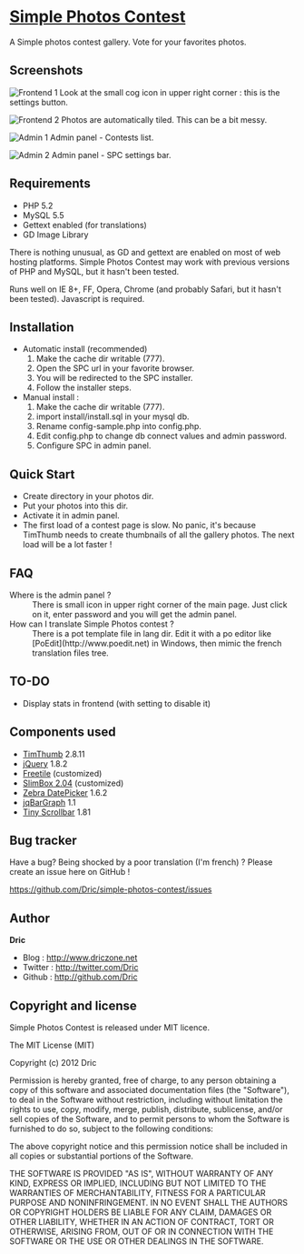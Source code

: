 [Simple Photos Contest](https://github.com/Dric/simple-photos-contest)
==========

A Simple photos contest gallery. Vote for your favorites photos.

Screenshots
-----------
![Frontend 1](https://raw.github.com/Dric/simple-photos-contest/master/install/img/front1.jpg "Frontend 1")
Look at the small cog icon in upper right corner : this is the settings button.

![Frontend 2](https://raw.github.com/Dric/simple-photos-contest/master/install/img/front2.jpg "Frontend 2")
Photos are automatically tiled. This can be a bit messy.

![Admin 1](https://raw.github.com/Dric/simple-photos-contest/master/install/img/admin1.jpg "Admin 1")
Admin panel - Contests list.

![Admin 2](https://raw.github.com/Dric/simple-photos-contest/master/install/img/admin2.jpg "Admin 2")
Admin panel - SPC settings bar.

Requirements
------------

+ PHP 5.2
+ MySQL 5.5
+ Gettext enabled (for translations)
+ GD Image Library

There is nothing unusual, as GD and gettext are enabled on most of web hosting platforms. Simple Photos Contest may work with previous versions of PHP and MySQL, but it hasn't been tested.

Runs well on IE 8+, FF, Opera, Chrome (and probably Safari, but it hasn't been tested). Javascript is required.

Installation
------------
* Automatic install (recommended)
	1. Make the cache dir writable (777).
	2. Open the SPC url in your favorite browser.
	3. You will be redirected to the SPC installer.
	4. Follow the installer steps.
* Manual install : 
	1. Make the cache dir writable (777).
	2. import install/install.sql in your mysql db.
	3. Rename config-sample.php into config.php.
	4. Edit config.php to change db connect values and admin password.
	5. Configure SPC in admin panel.

Quick Start
-----------

+ Create directory in your photos dir.
+ Put your photos into this dir.
+ Activate it in admin panel.
+ The first load of a contest page is slow. No panic, it's because TimThumb needs to create thumbnails of all the gallery photos. The next load will be a lot faster !

FAQ
---

<dl>
	<dt>Where is the admin panel ?</dt>
	<dd>There is small icon in upper right corner of the main page. Just click on it, enter password and you will get the admin panel.</dd>
	<dt>How can I translate Simple Photos contest ?</dt>
	<dd>There is a pot template file in lang dir. Edit it with a po editor like [PoEdit](http://www.poedit.net) in Windows, then mimic the french translation files tree.</dd>
</dl>

TO-DO
-----

+ Display stats in frontend (with setting to disable it)

Components used
---------------

+ [TimThumb](http://www.binarymoon.co.uk/projects/timthumb/) 2.8.11
+ [jQuery](http://jquery.com) 1.8.2
+ [Freetile](https://github.com/yconst/Freetile) (customized)
+ [SlimBox 2.04](http://www.digitalia.be/software/slimbox2) (customized)
+ [Zebra DatePicker](http://stefangabos.ro/jquery/zebra-datepicker/) 1.6.2
+ [jqBarGraph](http://workshop.rs/jqbargraph/) 1.1
+ [Tiny Scrollbar](http://baijs.nl/tinyscrollbar/) 1.81

Bug tracker
-----------

Have a bug? Being shocked by a poor translation (I'm french) ? Please create an issue here on GitHub !

<https://github.com/Dric/simple-photos-contest/issues>


Author
-------

**Dric**

+ Blog : <http://www.driczone.net>
+ Twitter : <http://twitter.com/Dric>
+ Github : <http://github.com/Dric>


Copyright and license
---------------------

Simple Photos Contest is released under MIT licence.

The MIT License (MIT)

Copyright (c) 2012 Dric

Permission is hereby granted, free of charge, to any person obtaining a copy of this software and associated documentation files (the "Software"),
to deal in the Software without restriction, including without limitation the rights to use, copy, modify, merge, publish, distribute, sublicense, and/or sell copies of the Software,
and to permit persons to whom the Software is furnished to do so, subject to the following conditions:

The above copyright notice and this permission notice shall be included in all copies or substantial portions of the Software.

THE SOFTWARE IS PROVIDED "AS IS", WITHOUT WARRANTY OF ANY KIND, EXPRESS OR IMPLIED, INCLUDING BUT NOT LIMITED TO THE WARRANTIES OF MERCHANTABILITY, FITNESS FOR A PARTICULAR PURPOSE AND NONINFRINGEMENT.
IN NO EVENT SHALL THE AUTHORS OR COPYRIGHT HOLDERS BE LIABLE FOR ANY CLAIM, DAMAGES OR OTHER LIABILITY, WHETHER IN AN ACTION OF CONTRACT, TORT OR OTHERWISE, ARISING FROM, OUT OF OR IN CONNECTION WITH THE SOFTWARE OR THE USE OR OTHER DEALINGS IN THE SOFTWARE.